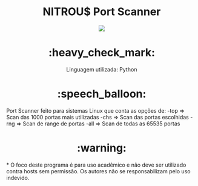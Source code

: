 <h1 align="center"> NITROU$ Port Scanner </h1> 
<p align="center"><img src="http://img.shields.io/static/v1?label=STATUS&message=DESENVOLVENDO&color=YELLOW&style=for-the-badge"/></p>

<h1 align="center"> :heavy_check_mark: </h1>
<p align="center"> Linguagem utilizada: Python <p>


<h1 align="center"> :speech_balloon: </h1>
Port Scanner feito para sistemas Linux que conta as opções de:
-top => Scan das 1000 portas mais utilizadas
-chs => Scan das portas escolhidas
-rng => Scan de range de portas
-all => Scan de todas as 65535 portas


<h1 align="center"> :warning: </h1>
* O foco deste programa é para uso acadêmico e não deve ser utilizado contra hosts sem permissão.
Os autores não se responsabilizam pelo uso indevido.
